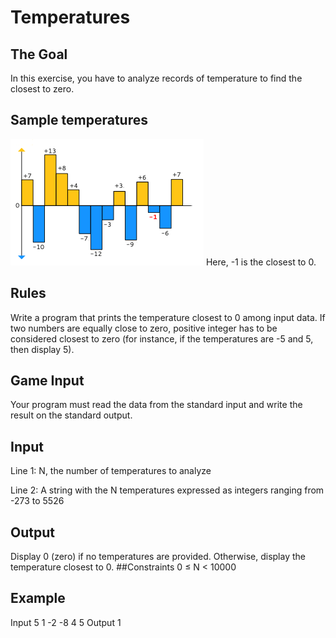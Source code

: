 # Temperatures
## The Goal
In this exercise, you have to analyze records of temperature to find the closest to zero.
## Sample temperatures
![](temperature.png)
Here, -1 is the closest to 0.
##	Rules
Write a program that prints the temperature closest to 0 among input data. If two numbers are equally close to zero, positive integer has to be considered closest to zero (for instance, if the temperatures are -5 and 5, then display 5).
## Game Input
Your program must read the data from the standard input and write the result on the standard output.
## Input
Line 1: N, the number of temperatures to analyze

Line 2: A string with the N temperatures expressed as integers ranging from -273 to 5526

## Output
Display 0 (zero) if no temperatures are provided. Otherwise, display the temperature closest to 0.
##Constraints
0 ≤ N < 10000
## Example
Input
5
1 -2 -8 4 5
Output
1
